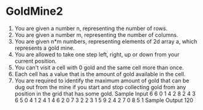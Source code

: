 # GoldMine2
1. You are given a number n, representing the number of rows.
2. You are given a number m, representing the number of columns. 
3. You are given n*m numbers, representing elements of 2d array a, which represents a gold mine.
4. You are allowed to take one step left, right, up or down from your current position.
5. You can't visit a cell with 0 gold and the same cell more than once.  
6. Each cell has a value that is the amount of gold available in the cell.
7. You are required to identify the maximum amount of gold that can be dug out from the mine if you start and stop collecting gold from any position in the grid that has some gold.
Sample Input
6
6
0 1 4 2 8 2
4 3 6 5 0 4
1 2 4 1 4 6
2 0 7 3 2 2
3 1 5 9 2 4
2 7 0 8 5 1
Sample Output
120
